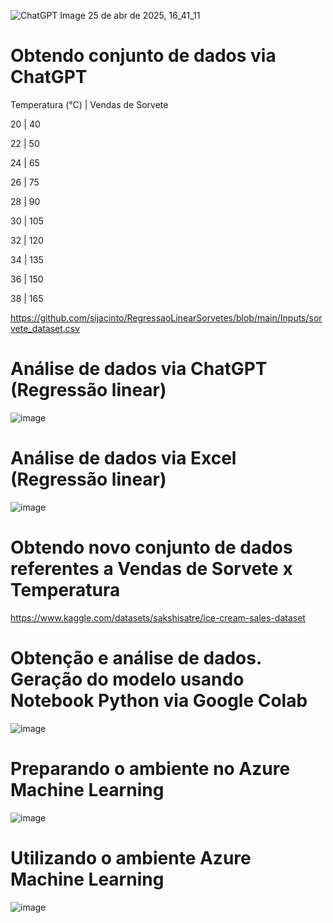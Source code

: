 
![ChatGPT Image 25 de abr  de 2025, 16_41_11](https://github.com/user-attachments/assets/135b737e-3c93-4068-a61f-8e1177d213ba)

# Obtendo conjunto de dados via ChatGPT
Temperatura (°C) | Vendas de Sorvete

20 | 40

22 | 50

24 | 65

26 | 75

28 | 90

30 | 105

32 | 120

34 | 135

36 | 150

38 | 165

https://github.com/sijacinto/RegressaoLinearSorvetes/blob/main/Inputs/sorvete_dataset.csv

# Análise de dados via ChatGPT (Regressão linear)
![image](https://github.com/user-attachments/assets/7b16c22c-d0fe-4ca8-99af-405eb5445f83)

# Análise de dados via Excel (Regressão linear)
![image](https://github.com/user-attachments/assets/d7025efa-f82d-4a98-90cf-a7059044a991)

# Obtendo novo conjunto de dados referentes a Vendas de Sorvete x Temperatura
https://www.kaggle.com/datasets/sakshisatre/ice-cream-sales-dataset

# Obtenção e análise de dados. Geração do modelo usando Notebook Python via Google Colab
![image](https://github.com/user-attachments/assets/fc697436-f0cd-4df7-8745-6032979c4d68)

# Preparando o ambiente no Azure Machine Learning
![image](https://github.com/user-attachments/assets/606dc012-9855-404a-be8b-275156bd13af)

# Utilizando o ambiente Azure Machine Learning
![image](https://github.com/user-attachments/assets/7b69284d-102f-440f-89c2-d70e8ed90d97)





